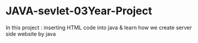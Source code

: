 # JAVA-sevlet-03Year-Project
In this project : inserting HTML code into java &amp; learn how we create server side website by java
